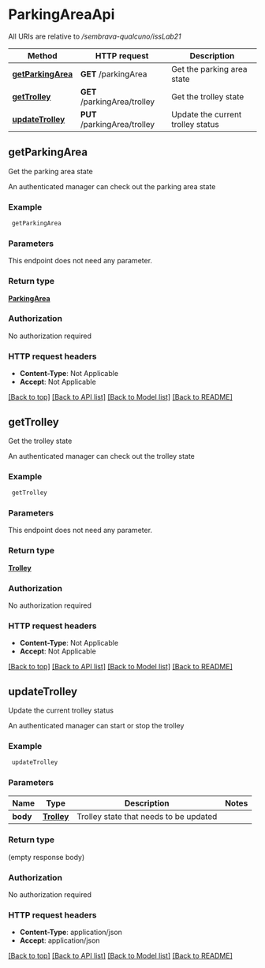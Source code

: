 # ParkingAreaApi

All URIs are relative to */sembrava-qualcuno/issLab21*

Method | HTTP request | Description
------------- | ------------- | -------------
[**getParkingArea**](ParkingAreaApi.md#getParkingArea) | **GET** /parkingArea | Get the parking area state
[**getTrolley**](ParkingAreaApi.md#getTrolley) | **GET** /parkingArea/trolley | Get the trolley state
[**updateTrolley**](ParkingAreaApi.md#updateTrolley) | **PUT** /parkingArea/trolley | Update the current trolley status


## **getParkingArea**

Get the parking area state

An authenticated manager can check out the parking area state

### Example
```bash
 getParkingArea
```

### Parameters
This endpoint does not need any parameter.

### Return type

[**ParkingArea**](ParkingArea.md)

### Authorization

No authorization required

### HTTP request headers

 - **Content-Type**: Not Applicable
 - **Accept**: Not Applicable

[[Back to top]](#) [[Back to API list]](../README.md#documentation-for-api-endpoints) [[Back to Model list]](../README.md#documentation-for-models) [[Back to README]](../README.md)

## **getTrolley**

Get the trolley state

An authenticated manager can check out the trolley state

### Example
```bash
 getTrolley
```

### Parameters
This endpoint does not need any parameter.

### Return type

[**Trolley**](Trolley.md)

### Authorization

No authorization required

### HTTP request headers

 - **Content-Type**: Not Applicable
 - **Accept**: Not Applicable

[[Back to top]](#) [[Back to API list]](../README.md#documentation-for-api-endpoints) [[Back to Model list]](../README.md#documentation-for-models) [[Back to README]](../README.md)

## **updateTrolley**

Update the current trolley status

An authenticated manager can start or stop the trolley

### Example
```bash
 updateTrolley
```

### Parameters

Name | Type | Description  | Notes
------------- | ------------- | ------------- | -------------
 **body** | [**Trolley**](Trolley.md) | Trolley state that needs to be updated |

### Return type

(empty response body)

### Authorization

No authorization required

### HTTP request headers

 - **Content-Type**: application/json
 - **Accept**: application/json

[[Back to top]](#) [[Back to API list]](../README.md#documentation-for-api-endpoints) [[Back to Model list]](../README.md#documentation-for-models) [[Back to README]](../README.md)


